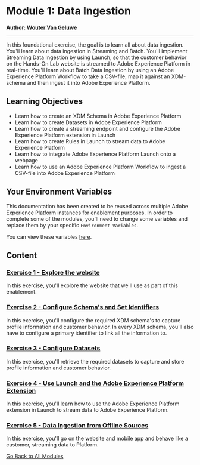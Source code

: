 # Module 1: Data Ingestion

**Author: [Wouter Van Geluwe](https://www.linkedin.com/in/woutervangeluwe/)**

---

In this foundational exercise, the goal is to learn all about data ingestion. You'll learn about data ingestion in Streaming and Batch. You'll implement Streaming Data Ingestion by using Launch, so that the customer behavior on the Hands-On Lab website is streamed to Adobe Experience Platform in real-time. You'll learn about Batch Data Ingestion by using an Adobe Experience Platform Workflow to take a CSV-file, map it against an XDM-schema and then ingest it into Adobe Experience Platform. 

## Learning Objectives

- Learn how to create an XDM Schema in Adobe Experience Platform
- Learn how to create Datasets in Adobe Experience Platform
- Learn how to create a streaming endpoint and configure the Adobe Experience Platform extension in Launch
- Learn how to create Rules in Launch to stream data to Adobe Experience Platform
- Learn how to integrate Adobe Experience Platform Launch onto a webpage
- Learn how to use an Adobe Experience Platform Workflow to ingest a CSV-file into Adobe Experience Platform

## Your Environment Variables

This documentation has been created to be reused across multiple Adobe Experience Platform instances for enablement purposes.
In order to complete some of the modules, you'll need to change some variables and replace them by your specific ``Environment Variables``.

You can view these variables [here](../../environment.md).

## Content

### [Exercise 1 - Explore the website](./ex1.md)

In this exercise, you'll explore the website that we'll use as part of this enablement.

### [Exercise 2 - Configure Schema's and Set Identifiers](./ex2.md)

In this exercise, you'll configure the required XDM schema's to capture profile information and customer behavior. In every XDM schema, you'll also have to configure a primary identifier to link all the information to.

### [Exercise 3 - Configure Datasets](./ex3.md)

In this exercise, you'll retrieve the required datasets to capture and store profile information and customer behavior.

### [Exercise 4 - Use Launch and the Adobe Experience Platform Extension](./ex4.md)

In this exercise, you'll learn how to use the Adobe Experience Platform extension in Launch to stream data to Adobe Experience Platform.

### [Exercise 5 - Data Ingestion from Offline Sources](./ex5.md)

In this exercise, you'll go on the website and mobile app and behave like a customer, streaming data to Platform.

[Go Back to All Modules](../../README.md)
